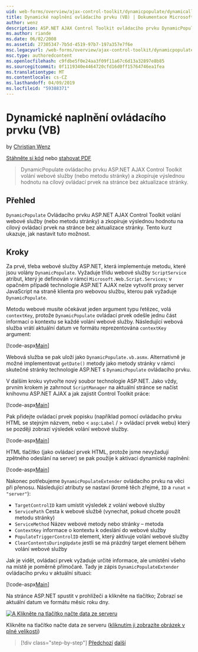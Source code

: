```yaml
---
uid: web-forms/overview/ajax-control-toolkit/dynamicpopulate/dynamically-populating-a-control-vb
title: Dynamické naplnění ovládacího prvku (VB) | Dokumentace Microsoftu
author: wenz
description: ASP.NET AJAX Control Toolkit ovládacího prvku DynamicPopulate volání webové služby (nebo metodu stránky) a vyplní výsledné hodnoty do cílového ovládacího prvku na t...
ms.author: riande
ms.date: 06/02/2008
ms.assetid: 27305347-7b5d-4519-97b7-197a357e7f6e
msc.legacyurl: /web-forms/overview/ajax-control-toolkit/dynamicpopulate/dynamically-populating-a-control-vb
msc.type: authoredcontent
ms.openlocfilehash: c9fdbe5f0e24aa3f09f11a67c6d13a32897e8b85
ms.sourcegitcommit: 0f1119340e4464720cfd16d0ff15764746ea1fea
ms.translationtype: MT
ms.contentlocale: cs-CZ
ms.lasthandoff: 04/09/2019
ms.locfileid: "59388371"
---
```

# <a name="dynamically-populating-a-control-vb"></a>Dynamické naplnění ovládacího prvku (VB)

by [Christian Wenz](https://github.com/wenz)

[Stáhněte si kód](http://download.microsoft.com/download/d/8/f/d8f2f6f9-1b7c-46ad-9252-e1fc81bdea3e/dynamicpopulate0.vb.zip) nebo [stahovat PDF](http://download.microsoft.com/download/b/6/a/b6ae89ee-df69-4c87-9bfb-ad1eb2b23373/dynamicpopulate0VB.pdf)

> DynamicPopulate ovládacího prvku ASP.NET AJAX Control Toolkit volání webové služby (nebo metodu stránky) a zkopíruje výslednou hodnotu na cílový ovládací prvek na stránce bez aktualizace stránky.


## <a name="overview"></a>Přehled

`DynamicPopulate` Ovládacího prvku ASP.NET AJAX Control Toolkit volání webové služby (nebo metodu stránky) a zkopíruje výslednou hodnotu na cílový ovládací prvek na stránce bez aktualizace stránky. Tento kurz ukazuje, jak nastavit tuto možnost.

## <a name="steps"></a>Kroky

Za prvé, třeba webové služby ASP.NET, která implementuje metodu, které jsou volány `DynamicPopulate`. Vyžaduje třídu webové služby `ScriptService` atribut, který je definován v rámci `Microsoft.Web.Script.Services`; v opačném případě technologie ASP.NET AJAX nelze vytvořit proxy server JavaScript na straně klienta pro webovou službu, kterou pak vyžaduje `DynamicPopulate`.

Metodu webové musíte očekávat jeden argument typu řetězec, volá `contextKey`, protože `DynamicPopulate` ovládací prvek odešle jednu část informací o kontextu se každé volání webové služby. Následující webová služba vrátí aktuální datum ve formátu reprezentována `contextKey` argument:

[!code-aspx[Main](dynamically-populating-a-control-vb/samples/sample1.aspx)]

Webová služba se pak uloží jako `DynamicPopulate.vb.asmx`. Alternativně je možné implementovat `getDate()` metody jako metody stránky v rámci skutečné stránky technologie ASP.NET s `DynamicPopulate` ovládacího prvku.

V dalším kroku vytvořte nový soubor technologie ASP.NET. Jako vždy, prvním krokem je zahrnout `ScriptManager` na aktuální stránce se načíst knihovnu ASP.NET AJAX a jak zajistit Control Toolkit práce:

[!code-aspx[Main](dynamically-populating-a-control-vb/samples/sample2.aspx)]

Pak přidejte ovládací prvek popisku (například pomocí ovládacího prvku HTML se stejným názvem, nebo &lt; `asp:Label`  / &gt; ovládací prvek webu) který se později zobrazí výsledek volání webové služby.

[!code-aspx[Main](dynamically-populating-a-control-vb/samples/sample3.aspx)]

HTML tlačítko (jako ovládací prvek HTML, protože jsme nevyžadují zpětného odeslání na server) se pak použije k aktivaci dynamické naplnění:

[!code-aspx[Main](dynamically-populating-a-control-vb/samples/sample4.aspx)]

Nakonec potřebujeme `DynamicPopulateExtender` ovládacího prvku na věci při přenosu. Následující atributy se nastaví (kromě těch zřejmé, `ID` a `runat` = `"server"`):

- `TargetControlID` kam umístit výsledek z volání webové služby
- `ServicePath` Cesta k webové službě (vynechat, pokud chcete použít metodu stránky)
- `ServiceMethod` Název webové metody nebo stránky – metoda
- `ContextKey` informace o kontextu k odeslání do webové služby
- `PopulateTriggerControlID` element, který aktivuje volání webové služby
- `ClearContentsDuringUpdate` jestli se má prázdný target element během volání webové služby

Jak je vidět, ovládací prvek vyžaduje určité informace, ale umístění všeho na místě je poměrně přímočaré. Tady je zápis `DynamicPopulateExtender` ovládacího prvku v aktuální situaci:

[!code-aspx[Main](dynamically-populating-a-control-vb/samples/sample5.aspx)]

Na stránce ASP.NET spustit v prohlížeči a klikněte na tlačítko; Zobrazí se aktuální datum ve formátu měsíc roku dny.


[![A Klikněte na tlačítko načte data ze serveru](dynamically-populating-a-control-vb/_static/image2.png)](dynamically-populating-a-control-vb/_static/image1.png)

Klikněte na tlačítko načte data ze serveru ([kliknutím ji zobrazíte obrázek v plné velikosti](dynamically-populating-a-control-vb/_static/image3.png))

> [!div class="step-by-step"]
> [Předchozí](using-dynamicpopulate-with-a-user-control-and-javascript-cs.md)
> [další](dynamically-populating-a-control-using-javascript-code-vb.md)
